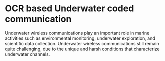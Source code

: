 # OCR based Underwater coded communication 
Underwater wireless communications play an important role in marine activities such as environmental monitoring, underwater exploration, and scientific data collection. Underwater wireless communications still remain quite challenging, due to the unique and harsh conditions that characterize underwater channels. 

